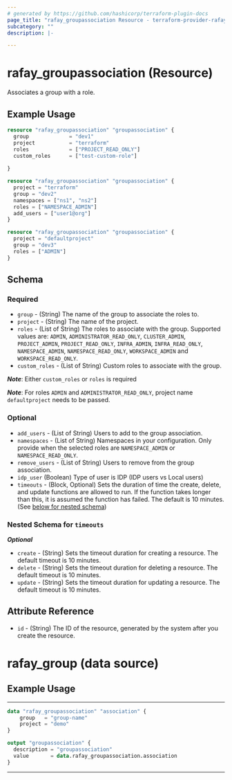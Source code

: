 ```yaml
---
# generated by https://github.com/hashicorp/terraform-plugin-docs
page_title: "rafay_groupassociation Resource - terraform-provider-rafay"
subcategory: ""
description: |-

---
```


# rafay_groupassociation (Resource)

Associates a group with a role.


## Example Usage

```terraform
resource "rafay_groupassociation" "groupassociation" {
  group             = "dev1"
  project           = "terraform"
  roles             = ["PROJECT_READ_ONLY"]
  custom_roles      = ["test-custom-role"]
  
}

resource "rafay_groupassociation" "groupassociation" {
  project = "terraform"
  group = "dev2"
  namespaces = ["ns1", "ns2"]
  roles = ["NAMESPACE_ADMIN"]
  add_users = ["user1@org"]
}

resource "rafay_groupassociation" "groupassociation" {
  project = "defaultproject"
  group = "dev3"
  roles = ["ADMIN"]
}
```

<!-- schema generated by tfplugindocs -->
## Schema

### Required

- `group` - (String) The name of the group to associate the roles to.
- `project` - (String) The name of the project.
- `roles` - (List of String) The roles to associate with the group. Supported values are: `ADMIN`, `ADMINISTRATOR_READ_ONLY`, `CLUSTER_ADMIN`, `PROJECT_ADMIN`, `PROJECT_READ_ONLY`, `INFRA_ADMIN`, `INFRA_READ_ONLY`, `NAMESPACE_ADMIN`, `NAMESPACE_READ_ONLY`, `WORKSPACE_ADMIN` and `WORKSPACE_READ_ONLY`.
- `custom_roles` - (List of String) Custom roles to associate with the group.

***Note***: Either `custom_roles` or `roles` is required

***Note***: For roles `ADMIN` and `ADMINISTRATOR_READ_ONLY`, project name `defaultproject` needs to be passed.

### Optional

- `add_users` - (List of String) Users to add to the group association.
- `namespaces` - (List of String) Namespaces in your configuration. Only provide when the selected roles are `NAMESPACE_ADMIN` or `NAMESPACE_READ_ONLY`.
- `remove_users` - (List of String) Users to remove from the group association.
- `idp_user` (Boolean) Type of user is IDP (IDP users vs Local users)
- `timeouts` - (Block, Optional) Sets the duration of time the create, delete, and update functions are allowed to run. If the function takes longer than this, it is assumed the function has failed. The default is 10 minutes. (See [below for nested schema](#nestedblock--timeouts))


<a id="nestedblock--timeouts"></a>
### Nested Schema for `timeouts`

***Optional***

- `create` - (String) Sets the timeout duration for creating a resource. The default timeout is 10 minutes.
- `delete` - (String) Sets the timeout duration for deleting a resource. The default timeout is 10 minutes.
- `update` - (String) Sets the timeout duration for updating a resource. The default timeout is 10 minutes.


## Attribute Reference

- `id` - (String) The ID of the resource, generated by the system after you create the resource.


# rafay_group (data source)
## Example Usage

---


```terraform
data "rafay_groupassociation" "association" {
    group   = "group-name"
    project = "demo"
}

output "groupassociation" {
  description = "groupassociation"
  value       = data.rafay_groupassociation.association
}
```

---
